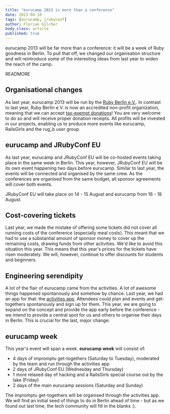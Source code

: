 ```yaml
---
title: "eurucamp 2013 is more than a conference"
date: 2013-04-10
tags: [eurucamp, jrubyconf]
author: Florian Gilcher
body_class: article
published: true
---
```


eurucamp 2013 will be far more than a conference: it will be a week of Ruby goodness in Berlin. To pull that off, we changed our organisation structure and will reintroduce some of the interesting ideas from last year to widen the reach of the camp.

READMORE

## Organisational changes

As last year, eurucamp 2013 will be run by the [Ruby Berlin e.V.](http://rubyberlin.org/). In contrast to last year, Ruby Berlin e.V. is now an accredited non-profit organization, meaning that we can accept [tax-exempt donations](http://www.betterplace.org/de/organisations/ruby-berlin)! You are very welcome to do so and will receive proper donation receipts. All profits will be invested in our projects, enabling us to produce more events like eurucamp, RailsGirls and the rug_b user group.

## eurucamp and JRubyConf EU

As last year, eurucamp and JRubyConf EU will be co-hosted events taking place in the same week in Berlin. This year, however, JRubyConf EU will be its own event happening two days before eurucamp. Similar to last year, the events will be connected and organised by the same crew. As the conferences are organised from the same budget, all sponsor agreements will cover both events.

JRubyConf EU will take place on 14 - 15 August and eurucamp from 16 - 18 August.

## Cost-covering tickets

Last year, we made the mistake of offering some tickets did not cover all running costs of the conference (especially meal costs). This meant that we had to use a substantial amount of sponsor money to cover up the remaining costs, drawing funds from other activities. We'd like to avoid this situation this year. This means that this year's prices for the tickets have risen moderately. We will, however, continue to offer discounts for students and beginners.

## Engineering serendipity

A lot of the flair of eurucamp came from the activities. A lot of awesome things happened spontanously and somehow by chance. Last year, we had an app for that: the [activities app](http://activities.eurucamp.org/). Attendees could plan and events and get-togethers spontanously and sign up for them. This year, we are going to expand on the concept and provide the app early before the conference - we intend to provide a central spot for us and others to organise their days in Berlin. This is crucial for the last, major change:

## eurucamp week

This year's event will span a week. **eurucamp week** will consist of:

* 4 days of impromptu get-togethers (Saturday to Tuesday), moderated by the team and run through the activities app
* 2 days of JRubyConf EU (Wednesday and Thursday)
* 1 more relaxed day of hacking and a RailsGirls special course out by the lake (Friday)
* 2 days of the main eurucamp sessions (Saturday and Sunday)

The impromptu get-togethers will be organised through the activities app. We will find an initial seed of things to do in Berlin ahead of time - but as we found out last time, the tech community will fill in the blanks :).

